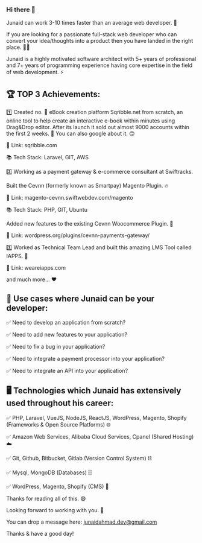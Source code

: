### Hi there 👋

Junaid can work 3-10 times faster than an average web developer. 👑


If you are looking for a passionate full-stack web developer who can convert your idea/thoughts into a product then you have landed in the right place. 👨‍💻


Junaid is a highly motivated software architect with 5+ years of professional and 7+ years of programming experience having core expertise in the field of web development. ⚡


## 🏆 TOP 3 Achievements: 

1️⃣ Created no. 🥇 eBook creation platform Sqribble.net from scratch, an online tool to help create an interactive e-book within minutes using Drag&Drop editor. After its launch it sold out almost 9000 accounts within the first 2 weeks. 🚀 You can also google about it. 🙃

🔗 Link: sqribble.com

📚 Tech Stack: Laravel, GIT, AWS


2️⃣ Working as a payment gateway & e-commerce consultant at Swiftracks.  

Built the Cevnn (formerly known as Smartpay) Magento Plugin. 🔥

🔗 Link: magento-cevnn.swiftwebdev.com/magento

📚 Tech Stack: PHP, GIT, Ubuntu


Added new features to the existing Cevnn Woocommerce Plugin. 🔧

🔗 Link: wordpress.org/plugins/cevnn-payments-gateway/


3️⃣ Worked as Technical Team Lead and built this amazing LMS Tool called IAPPS. 🏫

🔗 Link: weareiapps.com


and much more... ❤️

## 📢 Use cases where Junaid can be your developer:

✅ Need to develop an application from scratch?

✅ Need to add new features to your application?

✅ Need to fix a bug in your application?

✅ Need to integrate a payment processor into your application?

✅ Need to integrate an API into your application?



## 🖥️ Technologies which Junaid has extensively used throughout his career:

✅ PHP, Laravel, VueJS, NodeJS, ReactJS, WordPress, Magento, Shopify (Frameworks & Open Source Platforms) 🌐

✅ Amazon Web Services, Alibaba Cloud Services, Cpanel (Shared Hosting) ☁️

✅ Git, Github, Bitbucket, Gitlab (Version Control System) ⛓️

✅ Mysql, MongoDB (Databases) 🗄️

✅ WordPress, Magento, Shopify (CMS) 🧲


Thanks for reading all of this. 😄

Looking forward to working with you. 🤝

You can drop a message here: junaidahmad.dev@gmail.com 

Thanks & have a good day!
